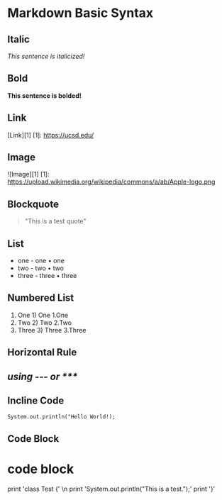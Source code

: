 # Markdown Basic Syntax

## Italic
_This sentence is italicized!_

## Bold
__This sentence is bolded!__

## Link
[Link][1]
[1]: https://ucsd.edu/

## Image
![Image][1]
[1]: https://upload.wikimedia.org/wikipedia/commons/a/ab/Apple-logo.png

## Blockquote
> "This is a test quote"

## List
* one   - one   • one
* two   - two   • two
* three - three • three

## Numbered List
1. One    1) One    1.One
2. Two    2) Two    2.Two
3. Three  3) Three  3.Three

## Horizontal Rule
_using --- or ***_
---

##  Incline Code
`System.out.println("Hello World!);`

## Code Block
# code block
print 'class Test {' \n
print 'System.out.println("This is a test.");'
print '}'

